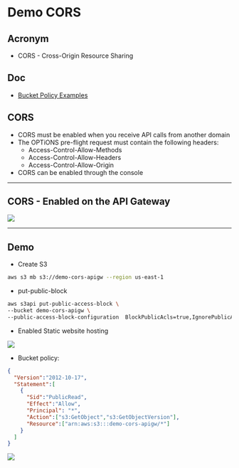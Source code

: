 # Demo CORS

## Acronym
* CORS - Cross-Origin Resource Sharing

## Doc
* [Bucket Policy Examples](https://docs.aws.amazon.com/AmazonS3/latest/dev/example-bucket-policies.html#example-bucket-policies-use-case-2)

## CORS
* CORS must be enabled when you receive API calls from another domain
* The OPTiONS pre-flight request must contain the following headers:
    * Access-Control-Allow-Methods
    * Access-Control-Allow-Headers
    * Access-Control-Allow-Origin
* CORS can be enabled through the console

---

## CORS - Enabled on the API Gateway
[<img src="https://i.imgur.com/U4QVkIL.png">](https://i.imgur.com/U4QVkIL.png)

---

## Demo
* Create S3
````bash
aws s3 mb s3://demo-cors-apigw --region us-east-1
````
* put-public-block
````bash
aws s3api put-public-access-block \
--bucket demo-cors-apigw \
--public-access-block-configuration  BlockPublicAcls=true,IgnorePublicAcls=true,BlockPublicPolicy=true,RestrictPublicBuckets=true
````

* Enabled Static website hosting

[<img src="https://i.imgur.com/hkGsyTc.png">](https://i.imgur.com/hkGsyTc.png)

* Bucket policy:
````json
{
  "Version":"2012-10-17",
  "Statement":[
    {
      "Sid":"PublicRead",
      "Effect":"Allow",
      "Principal": "*",
      "Action":["s3:GetObject","s3:GetObjectVersion"],
      "Resource":["arn:aws:s3:::demo-cors-apigw/*"]
    }
  ]
}
````

[<img src="https://i.imgur.com/WjVdzdw.png">](https://i.imgur.com/WjVdzdw.png)
